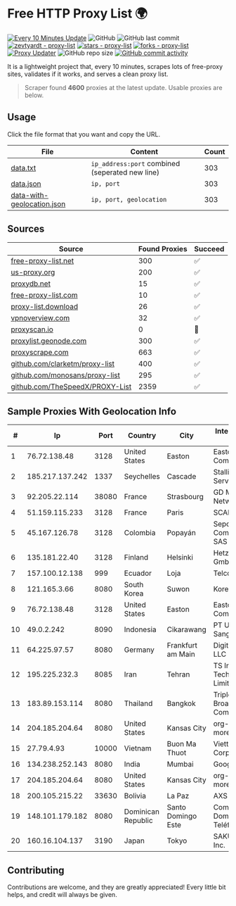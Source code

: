 
# Free HTTP Proxy List 🌍

[![Every 10 Minutes Update](https://github.com/mertguvencli/http-proxy-list/actions/workflows/main.yml/badge.svg?branch=main)](https://github.com/mertguvencli/http-proxy-list/actions/workflows/main.yml)
![GitHub](https://img.shields.io/github/license/mertguvencli/http-proxy-list)
![GitHub last commit](https://img.shields.io/github/last-commit/mertguvencli/http-proxy-list)
[![zevtyardt - proxy-list](https://img.shields.io/static/v1?label=zevtyardt&message=proxy-list&color=blue&logo=github)](https://github.com/zevtyardt/proxy-list "Go to GitHub repo")
[![stars - proxy-list](https://img.shields.io/github/stars/zevtyardt/proxy-list?style=social)](https://github.com/zevtyardt/proxy-list)
[![forks - proxy-list](https://img.shields.io/github/forks/zevtyardt/proxy-list?style=social)](https://github.com/zevtyardt/proxy-list)
[![Proxy Updater](https://github.com/zevtyardt/proxy-list/workflows/Proxy%20Updater/badge.svg)](https://github.com/zevtyardt/proxy-list/actions?query=workflow:"Proxy+Updater")
![GitHub repo size](https://img.shields.io/github/repo-size/zevtyardt/proxy-list)
[![GitHub commit activity](https://img.shields.io/github/commit-activity/m/zevtyardt/proxy-list?logo=commits)](https://github.com/zevtyardt/proxy-list/commits/main)

It is a lightweight project that, every 10 minutes, scrapes lots of free-proxy sites, validates if it works, and serves a clean proxy list.

> Scraper found **4600** proxies at the latest update. Usable proxies are below.

## Usage

Click the file format that you want and copy the URL.

|File|Content|Count|
|----|-------|-----|
|[data.txt](https://raw.githubusercontent.com/mertguvencli/http-proxy-list/main/proxy-list/data.txt)|`ip_address:port` combined (seperated new line)|303|
|[data.json](https://raw.githubusercontent.com/mertguvencli/http-proxy-list/main/proxy-list/data.json)|`ip, port`|303|
|[data-with-geolocation.json](https://raw.githubusercontent.com/mertguvencli/http-proxy-list/main/proxy-list/data-with-geolocation.json)|`ip, port, geolocation`|303|

## Sources

|Source|Found Proxies|Succeed|
|------|-------------|-------|
|[free-proxy-list.net](https://free-proxy-list.net)|300|✅|
|[us-proxy.org](https://www.us-proxy.org)|200|✅|
|[proxydb.net](http://proxydb.net)|15|✅|
|[free-proxy-list.com](https://free-proxy-list.com/?page=&port=&type%5B%5D=http&type%5B%5D=https&up_time=0&search=Search)|10|✅|
|[proxy-list.download](https://www.proxy-list.download/HTTP)|26|✅|
|[vpnoverview.com](https://vpnoverview.com/privacy/anonymous-browsing/free-proxy-servers)|32|✅|
|[proxyscan.io](https://www.proxyscan.io)|0|🚫|
|[proxylist.geonode.com](https://proxylist.geonode.com/api/proxy-list?limit=300&page=1&sort_by=lastChecked&sort_type=desc&protocols=http,https)|300|✅|
|[proxyscrape.com](https://api.proxyscrape.com/v2/?request=displayproxies&protocol=http&timeout=10000&country=all&ssl=all&anonymity=all)|663|✅|
|[github.com/clarketm/proxy-list](https://raw.githubusercontent.com/clarketm/proxy-list/master/proxy-list-raw.txt)|400|✅|
|[github.com/monosans/proxy-list](https://raw.githubusercontent.com/monosans/proxy-list/main/proxies/http.txt)|295|✅|
|[github.com/TheSpeedX/PROXY-List](https://raw.githubusercontent.com/TheSpeedX/PROXY-List/master/http.txt)|2359|✅|


## Sample Proxies With Geolocation Info

|#|Ip|Port|Country|City|Internet Service Provider|
|-|--|----|-------|----|-------------------------|
|1|76.72.138.48|3128|United States|Easton|Easton Utilities Commission|
|2|185.217.137.242|1337|Seychelles|Cascade|Stallion Network Services Limited|
|3|92.205.22.114|38080|France|Strasbourg|GD MASS Network|
|4|51.159.115.233|3128|France|Paris|SCALEWAY|
|5|45.167.126.78|3128|Colombia|Popayán|Sepcom Comunicaciones SAS|
|6|135.181.22.40|3128|Finland|Helsinki|Hetzner Online GmbH|
|7|157.100.12.138|999|Ecuador|Loja|Telconet S.A|
|8|121.165.3.66|8080|South Korea|Suwon|Korea Telecom|
|9|76.72.138.48|3128|United States|Easton|Easton Utilities Commission|
|10|49.0.2.242|8090|Indonesia|Cikarawang|PT Usaha Adi Sanggoro|
|11|64.225.97.57|8080|Germany|Frankfurt am Main|DigitalOcean, LLC|
|12|195.225.232.3|8085|Iran|Tehran|TS Information Technology Limited|
|13|183.89.153.114|8080|Thailand|Bangkok|Triple T Broadband Public Company Limited|
|14|204.185.204.64|8080|United States|Kansas City|org-morenet.more.net|
|15|27.79.4.93|10000|Vietnam|Buon Ma Thuot|Viettel Corporation|
|16|134.238.252.143|8080|India|Mumbai|Google LLC|
|17|204.185.204.64|8080|United States|Kansas City|org-morenet.more.net|
|18|200.105.215.22|33630|Bolivia|La Paz|AXS Bolivia S. A.|
|19|148.101.179.182|8080|Dominican Republic|Santo Domingo Este|Compañía Dominicana de Teléfonos S. A|
|20|160.16.104.137|3190|Japan|Tokyo|SAKURA Internet Inc.|



## Contributing

Contributions are welcome, and they are greatly appreciated! Every
little bit helps, and credit will always be given.

